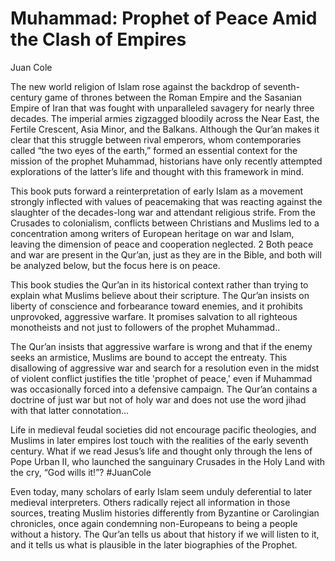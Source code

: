 # Muhammad: Prophet of Peace Amid the Clash of Empires

Juan Cole

The new world religion of Islam rose against the backdrop of
seventh-century game of thrones between the Roman Empire and the
Sasanian Empire of Iran that was fought with unparalleled savagery for
nearly three decades.  The imperial armies zigzagged bloodily across
the Near East, the Fertile Crescent, Asia Minor, and the
Balkans. Although the Qur’an makes it clear that this struggle between
rival emperors, whom contemporaries called “the two eyes of the
earth,” formed an essential context for the mission of the prophet
Muhammad, historians have only recently attempted explorations of the
latter’s life and thought with this framework in mind.

This book puts forward a reinterpretation of early Islam as a movement
strongly inflected with values of peacemaking that was reacting against the
slaughter of the decades-long war and attendant religious strife. From the
Crusades to colonialism, conflicts between Christians and Muslims led to a
concentration among writers of European heritage on war and Islam, leaving
the dimension of peace and cooperation neglected. 2 Both peace and war are
present in the Qur’an, just as they are in the Bible, and both will be analyzed
below, but the focus here is on peace.

This book studies the Qur’an in its historical context rather than
trying to explain what Muslims believe about their scripture. The
Qur’an insists on liberty of conscience and forbearance toward
enemies, and it prohibits unprovoked, aggressive warfare. It promises
salvation to all righteous monotheists and not just to followers of
the prophet Muhammad..

The Qur’an insists that aggressive warfare is wrong and that if the
enemy seeks an armistice, Muslims are bound to accept the
entreaty. This disallowing of aggressive war and search for a
resolution even in the midst of violent conflict justifies the title
'prophet of peace,' even if Muhammad was occasionally forced into a
defensive campaign. The Qur’an contains a doctrine of just war but not
of holy war and does not use the word jihad with that latter
connotation...

Life in medieval feudal societies did not encourage pacific
theologies, and Muslims in later empires lost touch with the realities
of the early seventh century. What if we read Jesus’s life and thought
only through the lens of Pope Urban II, who launched the sanguinary
Crusades in the Holy Land with the cry, “God wills it!”? \#JuanCole

Even today, many scholars of early Islam seem unduly deferential to
later medieval interpreters. Others radically reject all information
in those sources, treating Muslim histories differently from Byzantine
or Carolingian chronicles, once again condemning non-Europeans to
being a people without a history. The Qur’an tells us about that
history if we will listen to it, and it tells us what is plausible in
the later biographies of the Prophet.
